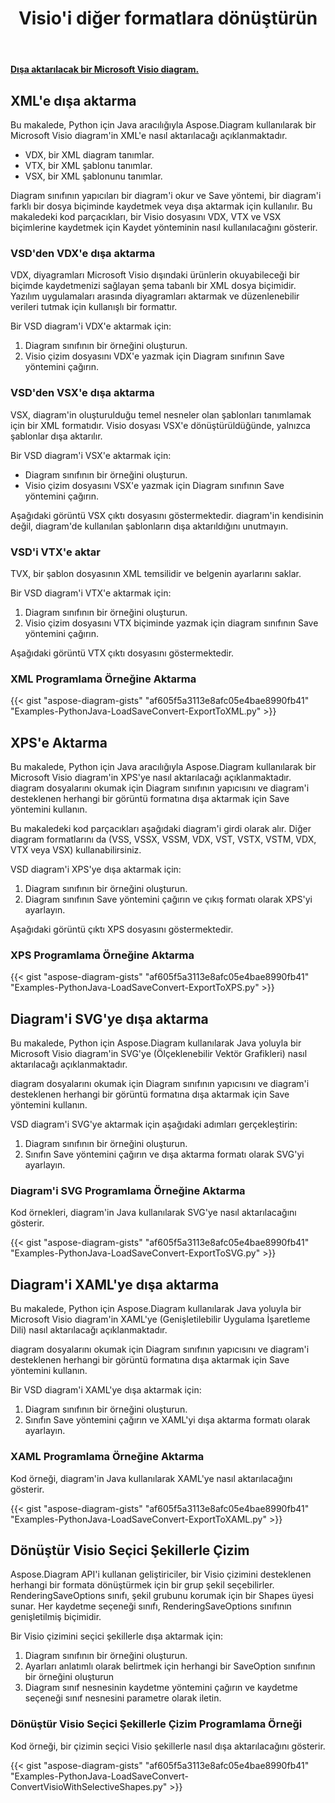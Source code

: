 ﻿---
title:  Visio'i diğer formatlara dönüştürün
linktitle:  Visio'i diğer formatlara dönüştürün
type: docs
weight: 40
url: /tr/python-java/convert-visio-to-other-files/
description: This topic show you how to convert Visio to SVG,XPS,XML,XAML formats using Aspose.Diagram for Python via Java. Convert VSD, VSS, VDW, VST, VSDX, VSSX, VSTX, VSDM, VSTM, VSSM to SVG,XPS,XML ,XAML birkaç satır kodla.
---
**[Dışa aktarılacak bir Microsoft Visio diagram.](ExportToXML.vsd)**

## **XML'e dışa aktarma**
Bu makalede, Python için Java aracılığıyla Aspose.Diagram kullanılarak bir Microsoft Visio diagram'in XML'e nasıl aktarılacağı açıklanmaktadır.

- VDX, bir XML diagram tanımlar.
- VTX, bir XML şablonu tanımlar.
- VSX, bir XML şablonunu tanımlar.

Diagram sınıfının yapıcıları bir diagram'i okur ve Save yöntemi, bir diagram'i farklı bir dosya biçiminde kaydetmek veya dışa aktarmak için kullanılır. Bu makaledeki kod parçacıkları, bir Visio dosyasını VDX, VTX ve VSX biçimlerine kaydetmek için Kaydet yönteminin nasıl kullanılacağını gösterir.

### **VSD'den VDX'e dışa aktarma**
VDX, diyagramları Microsoft Visio dışındaki ürünlerin okuyabileceği bir biçimde kaydetmenizi sağlayan şema tabanlı bir XML dosya biçimidir. Yazılım uygulamaları arasında diyagramları aktarmak ve düzenlenebilir verileri tutmak için kullanışlı bir formattır.

Bir VSD diagram'i VDX'e aktarmak için:

1. Diagram sınıfının bir örneğini oluşturun.
1. Visio çizim dosyasını VDX'e yazmak için Diagram sınıfının Save yöntemini çağırın.

### **VSD'den VSX'e dışa aktarma**
VSX, diagram'in oluşturulduğu temel nesneler olan şablonları tanımlamak için bir XML formatıdır. Visio dosyası VSX'e dönüştürüldüğünde, yalnızca şablonlar dışa aktarılır.

Bir VSD diagram'i VSX'e aktarmak için:

- Diagram sınıfının bir örneğini oluşturun.
- Visio çizim dosyasını VSX'e yazmak için Diagram sınıfının Save yöntemini çağırın.

Aşağıdaki görüntü VSX çıktı dosyasını göstermektedir. diagram'in kendisinin değil, diagram'de kullanılan şablonların dışa aktarıldığını unutmayın.

### **VSD'i VTX'e aktar**
TVX, bir şablon dosyasının XML temsilidir ve belgenin ayarlarını saklar.

Bir VSD diagram'i VTX'e aktarmak için:

1. Diagram sınıfının bir örneğini oluşturun.
1. Visio çizim dosyasını VTX biçiminde yazmak için diagram sınıfının Save yöntemini çağırın.

Aşağıdaki görüntü VTX çıktı dosyasını göstermektedir.

### **XML Programlama Örneğine Aktarma**
{{< gist "aspose-diagram-gists" "af605f5a3113e8afc05e4bae8990fb41" "Examples-PythonJava-LoadSaveConvert-ExportToXML.py" >}}

## **XPS'e Aktarma**
Bu makalede, Python için Java aracılığıyla Aspose.Diagram kullanılarak bir Microsoft Visio diagram'in XPS'ye nasıl aktarılacağı açıklanmaktadır.
diagram dosyalarını okumak için Diagram sınıfının yapıcısını ve diagram'i desteklenen herhangi bir görüntü formatına dışa aktarmak için Save yöntemini kullanın.

Bu makaledeki kod parçacıkları aşağıdaki diagram'i girdi olarak alır. Diğer diagram formatlarını da (VSS, VSSX, VSSM, VDX, VST, VSTX, VSTM, VDX, VTX veya VSX) kullanabilirsiniz.

VSD diagram'i XPS'ye dışa aktarmak için:

1. Diagram sınıfının bir örneğini oluşturun.
1. Diagram sınıfının Save yöntemini çağırın ve çıkış formatı olarak XPS'yi ayarlayın.

Aşağıdaki görüntü çıktı XPS dosyasını göstermektedir.

### **XPS Programlama Örneğine Aktarma**
{{< gist "aspose-diagram-gists" "af605f5a3113e8afc05e4bae8990fb41" "Examples-PythonJava-LoadSaveConvert-ExportToXPS.py" >}}

## **Diagram'i SVG'ye dışa aktarma**
Bu makalede, Python için Aspose.Diagram kullanılarak Java yoluyla bir Microsoft Visio diagram'in SVG'ye (Ölçeklenebilir Vektör Grafikleri) nasıl aktarılacağı açıklanmaktadır.

diagram dosyalarını okumak için Diagram sınıfının yapıcısını ve diagram'i desteklenen herhangi bir görüntü formatına dışa aktarmak için Save yöntemini kullanın.

VSD diagram'i SVG'ye aktarmak için aşağıdaki adımları gerçekleştirin:

1. Diagram sınıfının bir örneğini oluşturun.
1. Sınıfın Save yöntemini çağırın ve dışa aktarma formatı olarak SVG'yi ayarlayın.

### **Diagram'i SVG Programlama Örneğine Aktarma**
Kod örnekleri, diagram'in Java kullanılarak SVG'ye nasıl aktarılacağını gösterir.

{{< gist "aspose-diagram-gists" "af605f5a3113e8afc05e4bae8990fb41" "Examples-PythonJava-LoadSaveConvert-ExportToSVG.py" >}}

## **Diagram'i XAML'ye dışa aktarma**
Bu makalede, Python için Aspose.Diagram kullanılarak Java yoluyla bir Microsoft Visio diagram'in XAML'ye (Genişletilebilir Uygulama İşaretleme Dili) nasıl aktarılacağı açıklanmaktadır.

diagram dosyalarını okumak için Diagram sınıfının yapıcısını ve diagram'i desteklenen herhangi bir görüntü formatına dışa aktarmak için Save yöntemini kullanın.

Bir VSD diagram'i XAML'ye dışa aktarmak için:

1. Diagram sınıfının bir örneğini oluşturun.
1. Sınıfın Save yöntemini çağırın ve XAML'yi dışa aktarma formatı olarak ayarlayın.

### **XAML Programlama Örneğine Aktarma**
Kod örneği, diagram'in Java kullanılarak XAML'ye nasıl aktarılacağını gösterir.

{{< gist "aspose-diagram-gists" "af605f5a3113e8afc05e4bae8990fb41" "Examples-PythonJava-LoadSaveConvert-ExportToXAML.py" >}}

## **Dönüştür Visio Seçici Şekillerle Çizim**
Aspose.Diagram API'i kullanan geliştiriciler, bir Visio çizimini desteklenen herhangi bir formata dönüştürmek için bir grup şekil seçebilirler. RenderingSaveOptions sınıfı, şekil grubunu korumak için bir Shapes üyesi sunar. Her kaydetme seçeneği sınıfı, RenderingSaveOptions sınıfının genişletilmiş biçimidir.

Bir Visio çizimini seçici şekillerle dışa aktarmak için:

1. Diagram sınıfının bir örneğini oluşturun.
1. Ayarları anlatımlı olarak belirtmek için herhangi bir SaveOption sınıfının bir örneğini oluşturun
1. Diagram sınıf nesnesinin kaydetme yöntemini çağırın ve kaydetme seçeneği sınıf nesnesini parametre olarak iletin.

### **Dönüştür Visio Seçici Şekillerle Çizim Programlama Örneği**
Kod örneği, bir çizimin seçici Visio şekillerle nasıl dışa aktarılacağını gösterir.

{{< gist "aspose-diagram-gists" "af605f5a3113e8afc05e4bae8990fb41" "Examples-PythonJava-LoadSaveConvert-ConvertVisioWithSelectiveShapes.py" >}}
